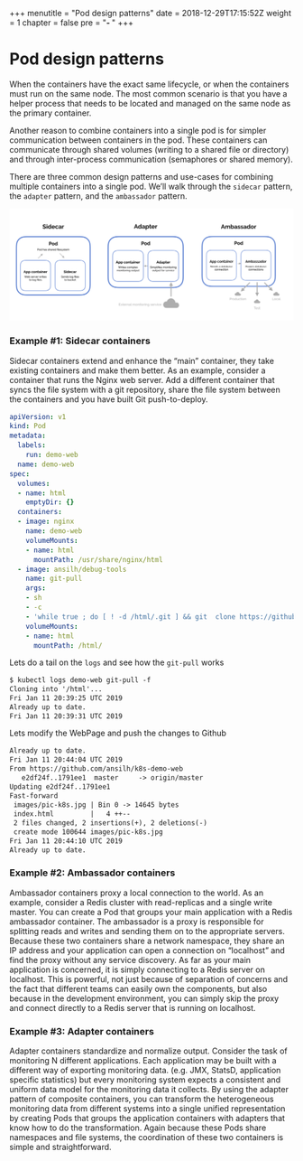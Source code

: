 +++
menutitle = "Pod design patterns"
date = 2018-12-29T17:15:52Z
weight = 1
chapter = false
pre = "<b>- </b>"
+++

# Pod design patterns

When the containers have the exact same lifecycle, or when the containers must run on the same node. The most common scenario is that you have a helper process that needs to be located and managed on the same node as the primary container.

Another reason to combine containers into a single pod is for simpler communication between containers in the pod. These containers can communicate through shared volumes (writing to a shared file or directory) and through inter-process communication (semaphores or shared memory).

There are three common design patterns and use-cases for combining multiple containers into a single pod. We’ll walk through the `sidecar` pattern, the `adapter` pattern, and the `ambassador` pattern.

![Pod Design](multi-container-pod-design.png?classes=shadow)


### Example #1: Sidecar containers
Sidecar containers extend and enhance the “main” container, they take existing containers and make them better.  As an example, consider a container that runs the Nginx web server.  Add a different container that syncs the file system with a git repository, share the file system between the containers and you have built Git push-to-deploy.

```yaml
apiVersion: v1
kind: Pod
metadata:
  labels:
    run: demo-web
  name: demo-web
spec:
  volumes:
  - name: html
    emptyDir: {}
  containers:
  - image: nginx
    name: demo-web
    volumeMounts:
    - name: html
      mountPath: /usr/share/nginx/html
  - image: ansilh/debug-tools
    name: git-pull
    args:
    - sh
    - -c
    - 'while true ; do [ ! -d /html/.git ] && git  clone https://github.com/ansilh/k8s-demo-web.git /html/ || { cd /html; git pull; } ; date; sleep 5 ; done'
    volumeMounts:
    - name: html
      mountPath: /html/
```

Lets do a tail on the `logs` and see how the `git-pull` works
```shell
$ kubectl logs demo-web git-pull -f
Cloning into '/html'...
Fri Jan 11 20:39:25 UTC 2019
Already up to date.
Fri Jan 11 20:39:31 UTC 2019
```
Lets modify the WebPage and push the changes to Github

```console
Already up to date.
Fri Jan 11 20:44:04 UTC 2019
From https://github.com/ansilh/k8s-demo-web
   e2df24f..1791ee1  master     -> origin/master
Updating e2df24f..1791ee1
Fast-forward
 images/pic-k8s.jpg | Bin 0 -> 14645 bytes
 index.html         |   4 ++--
 2 files changed, 2 insertions(+), 2 deletions(-)
 create mode 100644 images/pic-k8s.jpg
Fri Jan 11 20:44:10 UTC 2019
Already up to date.
```

### Example #2: Ambassador containers
Ambassador containers proxy a local connection to the world.  As an example, consider a Redis cluster with read-replicas and a single write master.  You can create a Pod that groups your main application with a Redis ambassador container.  The ambassador is a proxy is responsible for splitting reads and writes and sending them on to the appropriate servers.  Because these two containers share a network namespace, they share an IP address and your application can open a connection on “localhost” and find the proxy without any service discovery.  As far as your main application is concerned, it is simply connecting to a Redis server on localhost.  This is powerful, not just because of separation of concerns and the fact that different teams can easily own the components, but also because in the development environment, you can simply skip the proxy and connect directly to a Redis server that is running on localhost.

### Example #3: Adapter containers
Adapter containers standardize and normalize output.  Consider the task of monitoring N different applications.  Each application may be built with a different way of exporting monitoring data. (e.g. JMX, StatsD, application specific statistics) but every monitoring system expects a consistent and uniform data model for the monitoring data it collects.  By using the adapter pattern of composite containers, you can transform the heterogeneous monitoring data from different systems into a single unified representation by creating Pods that groups the application containers with adapters that know how to do the transformation.  Again because these Pods share namespaces and file systems, the coordination of these two containers is simple and straightforward.
